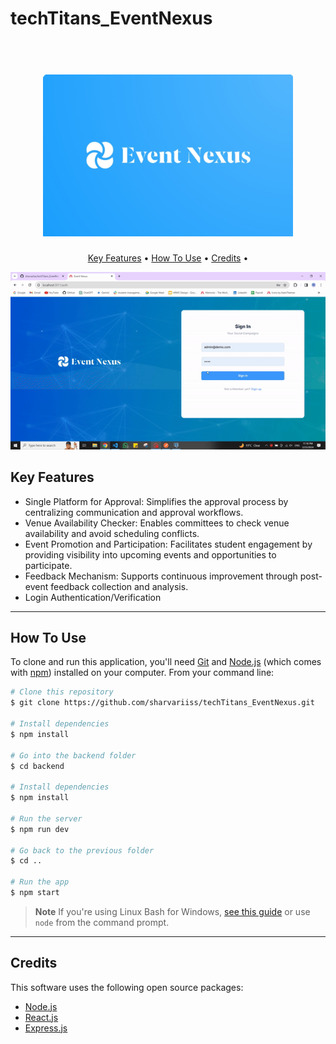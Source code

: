 # techTitans_EventNexus



<h1 align="center">
  <br>
  <img src="https://github.com/sharvariiss/techTitans_EventNexus/blob/dev/event_nexus.jpg" alt="EventNexus" width="400">
  
</h1>

<p align="center">
  <a href="#key-features">Key Features</a> •
  <a href="#how-to-use">How To Use</a> •
  <a href="#credits">Credits</a> •
</p>

![screenshot](https://github.com/sharvariiss/techTitans_EventNexus/blob/dev/event_nexux_gif.gif)


## Key Features

* Single Platform for Approval: Simplifies the approval process by centralizing communication and approval workflows.
* Venue Availability Checker: Enables committees to check venue availability and avoid scheduling conflicts.
* Event Promotion and Participation: Facilitates student engagement by providing visibility into upcoming events and opportunities to participate.
* Feedback Mechanism: Supports continuous improvement through post-event feedback collection and analysis.
* Login Authentication/Verification

---
## How To Use

To clone and run this application, you'll need [Git](https://git-scm.com) and [Node.js](https://nodejs.org/en/download/) (which comes with [npm](http://npmjs.com)) installed on your computer. From your command line:

```bash
# Clone this repository
$ git clone https://github.com/sharvariiss/techTitans_EventNexus.git

# Install dependencies
$ npm install

# Go into the backend folder
$ cd backend

# Install dependencies
$ npm install

# Run the server
$ npm run dev

# Go back to the previous folder
$ cd ..

# Run the app
$ npm start
```

> **Note**
> If you're using Linux Bash for Windows, [see this guide](https://www.howtogeek.com/261575/how-to-run-graphical-linux-desktop-applications-from-windows-10s-bash-shell/) or use `node` from the command prompt.

---

## Credits

This software uses the following open source packages:

- [Node.js](https://nodejs.org/)
- [React.js](https://reactjs.org/)
- [Express.js](https://www.expressjs.org/)







